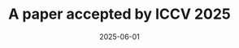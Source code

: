 ---
title: "A paper accepted by ICCV 2025"
date: "2025-06-01"
# featured 设为 true 则在首页展示
featured: true

---
